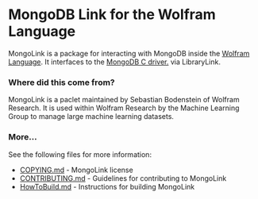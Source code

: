# MongoDB Link for the Wolfram Language
MongoLink is a package for interacting with MongoDB inside the [Wolfram Language](https://www.wolfram.com/language/). It interfaces to the [MongoDB C driver.](https://docs.mongodb.org/ecosystem/drivers/c/) via LibraryLink.

### Where did this come from?

MongoLink is a paclet maintained by Sebastian Bodenstein of Wolfram Research. It is used within Wolfram Research by the Machine Learning Group to manage large machine learning datasets.

### More...

See the following files for more information:

* [COPYING.md](COPYING.md) - MongoLink license
* [CONTRIBUTING.md](CONTRIBUTING.md) - Guidelines for contributing to MongoLink
* [HowToBuild.md](HowToBuild.md) - Instructions for building MongoLink